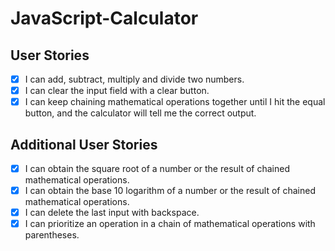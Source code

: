 # JavaScript-Calculator

## User Stories
- [x] I can add, subtract, multiply and divide two numbers.
- [x] I can clear the input field with a clear button.
- [x] I can keep chaining mathematical operations together until I hit the equal button, and the calculator will tell me the correct output.

## Additional User Stories
- [x] I can obtain the square root of a number or the result of chained mathematical operations.
- [x] I can obtain the base 10 logarithm of a number or the result of chained mathematical operations.
- [x] I can delete the last input with backspace.
- [x] I can prioritize an operation in a chain of mathematical operations with parentheses.